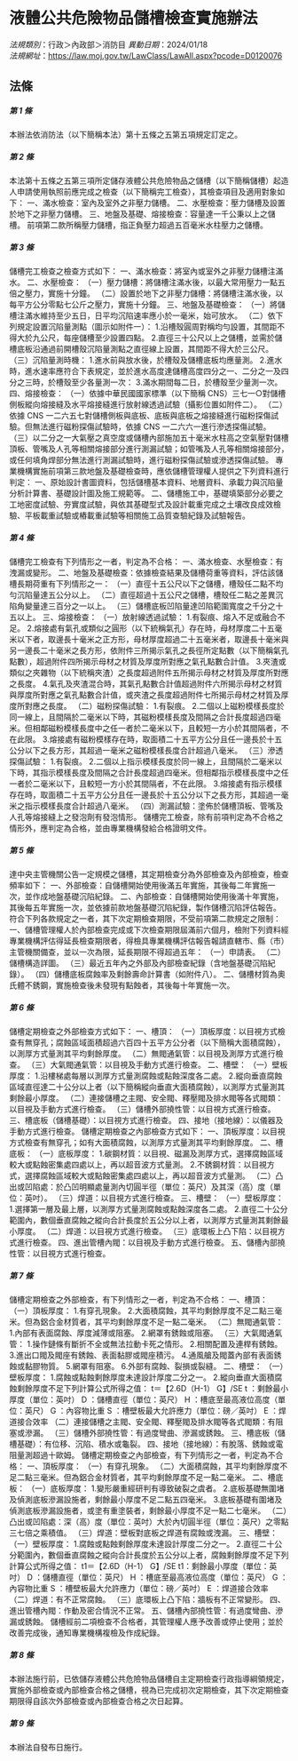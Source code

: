 # 液體公共危險物品儲槽檢查實施辦法

*法規類別*：行政＞內政部＞消防目
*異動日期*：2024/01/18  
*法規網址*：https://law.moj.gov.tw/LawClass/LawAll.aspx?pcode=D0120076



## 法條
##### 第 1 條
本辦法依消防法（以下簡稱本法）第十五條之五第五項規定訂定之。

##### 第 2 條
本法第十五條之五第三項所定儲存液體公共危險物品之儲槽（以下簡稱儲槽）起造人申請使用執照前應完成之檢查（以下簡稱完工檢查），其檢查項目及適用對象如下：
一、滿水檢查：室內及室外之非壓力儲槽。
二、水壓檢查：壓力儲槽及設置於地下之非壓力儲槽。
三、地盤及基礎、熔接檢查：容量達一千公秉以上之儲槽。
前項第二款所稱壓力儲槽，指正負壓力超過五百毫米水柱壓力之儲槽。

##### 第 3 條
儲槽完工檢查之檢查方式如下：
一、滿水檢查：將室內或室外之非壓力儲槽注滿水。
二、水壓檢查：
（一）壓力儲槽：將儲槽注滿水後，以最大常用壓力一點五倍之壓力，實施十分鐘。
（二）設置於地下之非壓力儲槽：將儲槽注滿水後，以每平方公分零點七公斤之壓力，實施十分鐘。
三、地盤及基礎檢查：
（一）將儲槽注滿水維持至少五日，日平均沉陷速率應小於一毫米，始可放水。
（二）依下列規定設置沉陷量測點（圖示如附件一）：
1.沿槽殼圓周對稱均勻設置，其間距不得大於九公尺，每座儲槽至少設置四點。
2.直徑三十公尺以上之儲槽，並需於儲槽底板沿通過前開槽殼沉陷量測點之直徑線上設置，其間距不得大於三公尺。
（三）沉陷量測時機：
1.進水前與放水後，於槽殼及儲槽底板均應量測。
2.進水時，進水速率應符合下表規定，並於進水高度達儲槽高度四分之一、二分之一及四分之三時，於槽殼至少各量測一次：
3.滿水期間每二日，於槽殼至少量測一次。
四、熔接檢查：
（一）依據中華民國國家標準（以下簡稱 CNS）三七一○對儲槽側板縱向熔接縫及水平熔接縫進行放射線透過試驗（攝影位置如附件二）。
（二）依據 CNS  一二六五七對儲槽側板與底板、底板與底板之熔接縫進行磁粉探傷試驗。但無法進行磁粉探傷試驗時，依據 CNS  一二六六一進行滲透探傷試驗。
（三）以二分之一大氣壓之真空度或儲槽內部施加五十毫米水柱高之空氣壓對儲槽頂板、管嘴及人孔等相關熔接部分進行測漏試驗；如管嘴及人孔等相關熔接部分，或任何填角焊部分無法進行測漏試驗時，進行磁粉探傷試驗或滲透探傷試驗。
專業機構實施前項第三款地盤及基礎檢查時，應依儲槽管理權人提供之下列資料進行判定：
一、原始設計書圖資料，包括儲槽基本資料、地層資料、承載力與沉陷量分析計算書、基礎設計圖及施工規範等。
二、儲槽施工中，基礎填築部分必要之工地密度試驗、夯實度試驗，與依其基礎型式及設計載重完成之土壤改良成效檢驗、平板載重試驗或樁載重試驗等相關施工品質查驗紀錄及試驗報告。

##### 第 4 條
儲槽完工檢查有下列情形之一者，判定為不合格：
一、滿水檢查、水壓檢查：有洩漏或變形。
二、地盤及基礎檢查：依據檢查結果及儲槽荷重等資料，評估該儲槽長期荷重有下列情形之一：
（一）直徑十五公尺以下之儲槽，槽殼任二點不均勻沉陷量達五公分以上。
（二）直徑超過十五公尺之儲槽，槽殼任二點之差異沉陷角變量達三百分之一以上。
（三）儲槽底板凹陷量達凹陷範圍寬度之千分之十五以上。
三、熔接檢查：
（一）放射線透過試驗：
1.有裂痕、熔入不足或融合不足。
2.熔接處有氣孔或類似之圓形（以下統稱氣孔）存在時，母材厚度二十五毫米以下者，取邊長十毫米之正方形，母材厚度超過二十五毫米者，取邊長十毫米與另一邊長二十毫米之長方形，依附件三所揭示氣孔之長徑所定點數（以下簡稱氣孔點數），超過附件四所揭示母材之材質及厚度所對應之氣孔點數合計值。
3.夾渣或類似之夾雜物（以下統稱夾渣）之長度超過附件五所揭示母材之材質及厚度所對應之長度。
4.氣孔及夾渣混合時，其氣孔點數合計值超過附件六所揭示母材之材質與厚度所對應之氣孔點數合計值，或夾渣之長度超過附件七所揭示母材之材質及厚度所對應之長度。
（二）磁粉探傷試驗：
1.有裂痕。
2.二個以上磁粉模樣長度於同一線上，且間隔於二毫米以下時，其磁粉模樣長度及間隔之合計長度超過四毫米。但相鄰磁粉模樣長度中之任一者於二毫米以下，且較短一方小於其間隔者，不在此限。
3.熔接處有磁粉模樣存在時，取面積二十五平方公分且任一邊長於十五公分以下之長方形，其超過一毫米之磁粉模樣長度合計超過八毫米。
（三）滲透探傷試驗：
1.有裂痕。
2.二個以上指示模樣長度於同一線上，且間隔於二毫米以下時，其指示模樣長度及間隔之合計長度超過四毫米。但相鄰指示模樣長度中之任一者於二毫米以下，且較短一方小於其間隔者，不在此限。
3.熔接處有指示模樣存在時，取面積二十五平方公分且任一邊長於十五公分以下之長方形，其超過一毫米之指示模樣長度合計超過八毫米。
（四）測漏試驗：塗佈於儲槽頂板、管嘴及人孔等熔接縫上之發泡劑有發泡情形。
儲槽完工檢查，除有前項判定為不合格之情形外，應判定為合格，並由專業機構發給合格證明文件。

##### 第 5 條
達中央主管機關公告一定規模之儲槽，其定期檢查分為外部檢查及內部檢查，檢查頻率如下：
一、外部檢查：自儲槽開始使用後滿五年實施，其後每二年實施一次，並作成地盤基礎沉陷紀錄。
二、內部檢查：自儲槽開始使用後滿十年實施，其後每五年實施一次，並依據前款地盤基礎沉陷紀錄，製作儲槽沉陷評估報告。
符合下列各款規定之一者，其下次定期檢查期限，不受前項第二款規定之限制：
一、儲槽管理權人於內部檢查完成或下次檢查期限屆滿前六個月，檢附下列資料經專業機構評估得延長檢查期限者，得檢具專業機構評估報告報請直轄市、縣（市）主管機關備查，並以一次為限，延長期限不得超過五年：
（一）申請表。
（二）儲槽構造詳圖。
（三）最近五年內之外部及內部檢查紀錄（含地盤基礎沉陷紀錄）。
（四）儲槽底板腐蝕率及剩餘壽命計算書（如附件八）。
二、儲槽材質為奧氏體不銹鋼，實施檢查後未發現有點蝕者，其後每十年實施一次。

##### 第 6 條
儲槽定期檢查之外部檢查方式如下：
一、槽頂：
（一）頂板厚度：以目視方式檢查有無穿孔；腐蝕區域面積超過六百四十五平方公分者（以下簡稱大面積腐蝕），以測厚方式量測其平均剩餘厚度。
（二）無閥通氣管：以目視及測厚方式進行檢查。
（三）大氣閥通氣管：以目視及手動方式進行檢查。
二、槽壁：
（一）壁板厚度：
1.沿樓梯處每層以測厚方式量測腐蝕或點蝕深度各二處。
2.縱向垂直腐蝕區域直徑達二十公分以上者（以下簡稱縱向垂直大面積腐蝕），以測厚方式量測其剩餘最小厚度。
（二）連接儲槽之主閥、安全閥、釋壓閥及排水閥等各式閥類：以目視及手動方式進行檢查。
（三）儲槽外部撓性管：以目視方式進行檢查。
三、槽底板（儲槽基礎）：以目視方式進行檢查。
四、接地（接地線）：以儀器及手動方式進行檢查。
儲槽定期檢查之內部檢查方式如下：
一、頂板厚度：以目視方式檢查有無穿孔；如有大面積腐蝕，以測厚方式量測其平均剩餘厚度。
二、槽底板：
（一）底板厚度：
1.碳鋼材質：以目視、磁漏及測厚方式，選擇腐蝕區域較大或點蝕密集處四處以上，再以超音波方式量測。
2.不銹鋼材質：以目視方式，選擇腐蝕區域較大或點蝕密集處四處以上，再以超音波方式量測。
（二）凸出或凹陷處：於凸凹明顯處量測內切圓半徑（單位：英尺）及其深（高）度（單位：英吋）。
（三）焊道：以目視方式進行檢查。
三、槽壁：
（一）壁板厚度：
1.選擇第一層及最上層，以測厚方式量測腐蝕或點蝕深度各二處。
2.直徑二十公分範圍內，數個垂直腐蝕之縱向合計長度於五公分以上者，以測厚方式量測其剩餘最小厚度。
（二）焊道：以目視方式進行檢查。
（三）底環板上凸下陷：以目視方式進行檢查。
四、進出管槽內閥：以目視及手動方式進行檢查。
五、儲槽內部撓性管：以目視方式進行檢查。

##### 第 7 條
儲槽定期檢查之外部檢查，有下列情形之一者，判定為不合格：
一、槽頂：
（一）頂板厚度：
1.有穿孔現象。
2.大面積腐蝕，其平均剩餘厚度不足二點三毫米。但為鋁合金材質者，其平均剩餘厚度不足一點二毫米。
（二）無閥通氣管：
1.內部有表面腐蝕、厚度減薄或阻塞。
2.網罩有銹蝕或阻塞。
（三）大氣閥通氣管：
1.操作鏈條有斷折不全或無法拉動卡死之情形。
2.相關配置及連桿有銹蝕。
3.進出口閥及閥座有銹蝕、表面黏膠或閥座積污。
4.通風艙及閥蓋內部有表面銹蝕或黏膠物質。
5.網罩有阻塞。
6.外部有腐蝕、裂損或裂縫。
二、槽壁：
（一）壁板厚度：
1.腐蝕或點蝕剩餘厚度未達設計厚度二分之一。
2.縱向垂直大面積腐蝕剩餘厚度不足下列計算公式所得之值：
t＝【2.6D（H-1） G】/SE
t ：剩餘最小厚度（單位：英吋）
D ：儲槽直徑（單位：英尺）
H ：槽底至最高液位高度（單位：英尺）
G ：內容物比重
S ：槽壁板最大允許應力（單位：磅／英吋）
E ：焊道接合效率
（二）連接儲槽之主閥、安全閥、釋壓閥及排水閥等各式閥類：有阻塞或滲漏。
（三）儲槽外部撓性管：有過度彎曲、滲漏或銹蝕。
三、槽底板（儲槽基礎）：有位移、沉陷、積水或龜裂。
四、接地（接地線）：有脫落、銹蝕或電阻量測超過十歐姆。
儲槽定期檢查之內部檢查，有下列情形之一者，判定為不合格：
一、頂板厚度：
（一）有穿孔現象。
（二）大面積腐蝕，其平均剩餘厚度不足二點三毫米。但為鋁合金材質者，其平均剩餘厚度不足一點二毫米。
二、槽底板：
（一）底板厚度：
1.變形嚴重經研判有導致破裂之虞者。
2.底板基礎無圍堵及偵測底板滲漏設施者，剩餘最小厚度不足二點五四毫米。
3.底板基礎有圍堵及偵測底板滲漏設施者，或塗有重塗裝者，剩餘最小厚度不足一點二七毫米。
（二）凸出或凹陷處：深（高）度（單位：英吋）大於內切圓半徑（單位：英尺）之零點三七倍之乘積值。
（三）焊道：壁板對底板之焊道有腐蝕或洩漏。
三、槽壁：
（一）壁板厚度：
1.腐蝕或點蝕剩餘厚度未達設計厚度二分之一。
2.直徑二十公分範圍內，數個垂直腐蝕之縱向合計長度於五公分以上者，腐蝕剩餘厚度不足下列計算公式所得之值：
t1＝【2.6D（H-1） G】/SE
t1：剩餘最小厚度（單位：英吋）
D ：儲槽直徑（單位：英尺）
H ：槽底至最高液位高度（單位：英尺）
G ：內容物比重
S ：槽壁板最大允許應力（單位：磅／英吋）
E ：焊道接合效率
（二）焊道：有不正常腐蝕。
（三）底環板上凸下陷：牆板有不正常變形。
四、進出管槽內閥：作動及密合情況不正常。
五、儲槽內部撓性管：有過度彎曲、滲漏或銹蝕。
儲槽經前二項檢查不合格者，其管理權人應予改善或停止使用；並於改善完成後，通知專業機構複檢及作成紀錄。

##### 第 8 條
本辦法施行前，已依儲存液體公共危險物品儲槽自主定期檢查行政指導綱領規定，實施外部檢查或內部檢查合格之儲槽，視為已完成初次定期檢查，其下次定期檢查期限得自該次外部檢查或內部檢查合格之次日起算。

##### 第 9 條
本辦法自發布日施行。


